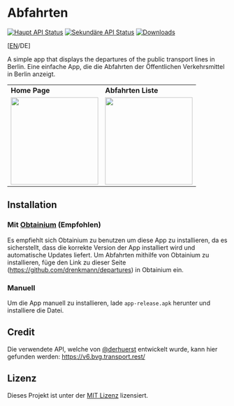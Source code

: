 # Abfahrten

[![Haupt API Status](https://img.shields.io/uptimerobot/status/m793274554-6cf10d741ce5352cc2a6d65f?style=flat-square&label=Haupt%20API&up_message=online&down_message=offline
)](https://stats.uptimerobot.com/57wNLs39M/793274554)
[![Sekundäre API Status](https://img.shields.io/uptimerobot/status/m793274559-f7e6aec36412170133ab2b04?style=flat-square&label=Sekund%C3%A4re%20API&up_message=online&down_message=offline
)](https://stats.uptimerobot.com/57wNLs39M/793274559)
[![Downloads](https://img.shields.io/github/downloads/drenkmann/departures/total?style=flat-square&color=blue
)](https://github.com/drenkmann/departures/releases/latest)

[[EN](../../README.md)/DE]

A simple app that displays the departures of the public transport lines in Berlin.
Eine einfache App, die die Abfahrten der Öffentlichen Verkehrsmittel in Berlin anzeigt.

<table>
    <tr>
        <td><b>Home Page</b></td>
        <td><b>Abfahrten Liste</b></td>
    </tr>
    <tr>
        <td><img src="../images/HomePage.png" width=200/></td>
        <td><img src="../images/DepartureList.png" width=200/></td>
    </tr>
</table>

## Installation

### Mit [Obtainium](https://github.com/ImranR98/Obtainium) (Empfohlen)
Es empfiehlt sich Obtainium zu benutzen um diese App zu installieren, da es sicherstellt, dass die korrekte Version der App installiert wird und automatische Updates liefert. Um Abfahrten mithilfe von Obtainium zu installieren, füge den Link zu dieser Seite (https://github.com/drenkmann/departures) in Obtainium ein.

### Manuell
Um die App manuell zu installieren, lade `app-release.apk` herunter und installiere die Datei.

## Credit
Die verwendete API, welche von [@derhuerst](https://github.com/derhuerst) entwickelt wurde, kann hier gefunden werden: https://v6.bvg.transport.rest/

## Lizenz
Dieses Projekt ist unter der [MIT Lizenz](../LICENSE.md) lizensiert.
